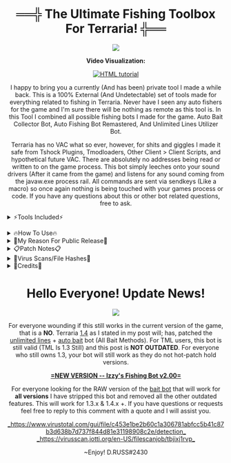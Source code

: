 <h1 align="center">
  ══╬ The Ultimate Fishing Toolbox For Terraria! ╬══
</h1>

<p align="center">
  <img src="https://user-images.githubusercontent.com/33048298/218590074-8a03de06-41a8-451f-ae7c-921cf43a0b7a.jpeg" />
</p>

<p align="center">
  <b>Video Visualization:</b>
</p>
<p align="center">
  <a href="https://www.youtube.com/watch?v=ph9UmJ7JQ9s"><img src="https://user-images.githubusercontent.com/33048298/218596691-e6d9133d-c199-4dfd-be53-6383b6468727.png" alt="HTML tutorial"></a>
</p>

<p align="center">
I happy to bring you a currently (And has been) private tool I made a while back. This is a 100% External (And Undetectable) set of tools made for everything related to fishing in Terraria. Never have I seen any auto fishers for the game and I'm sure there will be nothing as remote as this tool is. In this Tool I combined all possible fishing bots I made for the game. Auto Bait Collector Bot, Auto Fishing Bot Remastered, And Unlimited Lines Utilizer Bot.
</p><p align="center">
Terraria has no VAC what so ever, however, for shits and giggles I made it safe from Tshock Plugins, Tmodloaders, Other Client > Client Scripts, and hypothetical future VAC. There are absolutely no addresses being read or written to on the game process. This bot simply leeches onto your sound drivers (After it came from the game) and listens for any sound coming from the javaw.exe process rail. All commands are sent via sendkeys (Like a macro) so once again nothing is being touched with your games process or code. If you have any questions about this or other bot related questions, free to ask.
</p>

<details><summary>⚡Tools Included⚡</summary>
<p></p>
<b>Fishing Bot:</b> Based on my recent minecraft fishing bot I publicly released. This will Auto-Fish 100% by it's self for you. It listens into the Terraria process handle and waits for a fish to "Bite" the line before pulling it in. When it does, It will recast, Repeat, Exc. This has been 100% re-coded and revamped to be the most user friendly. This also has a functional timer for your youtubers!

<b>Unlimited Lines Bot:</b> Based on my already released Fishing Glitch Utilizer. Allows you to throw unlimited lines at Ludicrous speeds. This was Re-coded and Changed Languages to bring the best experience! Using Terraria's process data, It gathers game coordinates and alongside a algorithm, auto picks your item slots, exc. No more having to manually locate stuff!

<b>Bait Bot:</b> A brand new bot that allows for intensive overnight (Or In General) bait catching. Has two different modes for your choosing. Put your flower boots to use once and for all, Dryad Approved!

<b>Custom Timers:</b> For the <i>Fishing Bot</i> I added a custom timer for stopping the bot. This timer can be set up to 99 Days! Great tool for Youtubers who do 10h fishing trips! An Infinite stack mod from TmodLoader will help! The <i>Unlimited Lines Bot</i> has a custom pull function that allows you to pull the lines in after a <u>x</u> amount of throws. This gathers fish SUPER fast!
</details>
<p></p>

<details><summary>🔥How To Use🔥</summary>
<p></p>
<details><summary>Fishing Bot:</summary>
<p></p><b>How to use:</b>
<p></p><ul>
<li>Load in your world</li>
<li>In <b>Volume</b> settings - Turn <u>Music</u> & <u>Ambient</u> sounds off.</li>
<li>Find a quite spot to fish at.</li>
<li>Have fishing rod selected, Press "Start Bot"</li>
</ul><p></p>
<b>Settings:</b>
The Sound VU Sensitivity is basically self explanatory but essentially its how loud your game has to get before pulling the rod in. I added a VU Level Capture at the bottom right. This can be used to find how loud your "Fish" is when it bites. Simply press, find highest value, add to VU Sensitivity.
</details>
  
<details><summary>Unlimited Lines Bot:</summary>
<p></p><b>How to use:</b>
<p></p><ul>
<li>Load in your world</li>
<li>Put a large stack-able item in your hotbar slot one.</li>
<li>Put a fishing rod of your desire in the hotbar slot two. </li>
<li>Have fishing rod selected, Press "Start Bot"</li>
</ul><p></p>
<b>Settings:</b>
There us a pull lines option for if you want to pull in all the lines after <u>x</u> amount of throws. Very useful for super mass fishing. Very quick way to farm quest fish!
</details>

<details><summary>Bait Bot:</summary>
<p></p><b>How to use:</b>
<p></p><ul>
<li>Load in your world</li>
<li>Put a Flaregun in your hotbar slot one. </li>
<li>Put a Bug-Net of your desire in the hotbar slot two.</li>
<li>Press "Start Bot"</li>
</ul><p></p>
<b>Settings:</b>
Select your desired bait catching method. The <b>Flaregun + Flowerboots</b> method is the fastest method but requires Flares. The <b>GoldenNet + Flowerboots</b> method is slower but unlimited. If using Flaregun Method, you can select a custom amount of flares to shoot on the ground.
</details></details>

<details><summary>🗽My Reason For Public Release🗽</summary>
<p></p>
My main goal was to release it at 1.4. however; I'm afraid when 1.4 drops, They will patch the infinite fishing line glitch, And thus loosing allot of possible attraction it would otherwise have gotten. Already know people are begging me to sell, even for large amounts of money, however I decided to decline them all and release it for free, hope y'all enjoy.
</details>

<details><summary>📋Patch Notes📋</summary>
  
```javascript
Changes since version V. 1.0.0.0
 - First alpha
 - Completely re-coded in C#
 - Fixed sound capturing
 - Added VU sensitivity
 - Added VU capture
 - Fixed Script bugs

Changes since version V. 1.1.2.0
 - Fixed crash with GUI
 - Fixed crash with negative integer
 - Added custom Wait values

Changes since version V. 1.1.5.0
 - Added Bot Stats
 - Fixed VU cap
 - Fixed bugs

Changes since version V. 1.1.6.0
 - Tweaked VU accuracy
 - Fixed Issues with double line.
 - Removed hotbar scrolling

Changes since version V. 1.1.8.0
 - Adjusted Wait Values
 - First Beta -- Fishing Bot

Changes since version V. 1.2.0.0
 - Fixed crash with closing
 - Fixed loop related to VU Sensitivity
 - Fixed Wait Values
 - Fixed a Serious Crash

Changes since version V. 1.2.2.0
 - Added Unlimited Lines
 - Removed Manual Selection
 - Added process latch handle

Changes since version V. 1.2.4.0
 - Fixed serious crash Bug
 - Added auto coordinate capture
 - Second Alpha

Changes since version V. 1.2.8.0
 - Added algorithm for coordinates
 - Fixed offsets
 - Fixed scrolling
 
Changes since version V. 1.3.0.0
 - Added Custom Speed
 - Fixed Unlimited-Line Bot Stats
 - First beta
 
Changes since version V. 1.3.2.0
 - Fixed crash
 - Tweaked math
 - Fixed Frame Capture
 - Fixed Game-Close Crash
 
Changes since version V. 1.3.5.0
 - Added Bait Bot
 - Added Flaregun Method
 - Added Custom Flares

Changes since version V. 1.3.7.0
 - Fixed Custom Flares
 - Fixed Startup Bug
 - Fixed endless loop bug
 - Added Golden Net Method

Changes since version V. 1.3.9.0
 - Custom Fishing Time Added
 - Custom Pull Time Added
 - Fixed Major Sendkeys Error
 - Fixed major bugs
 - Cleaned some code
 - Cleaned GUI
 
Changes since version V. 1.4.0.0
 - Fixed minor bugs
 - Fixed typos
 - Fixed Issue with Fishing-Bot Bot Stats
```
</details>

<details><summary>💉Virus Scans/File Hashes💉</summary>
<p></p>
<b>Izzy's Ultimate Fishing Toolkit v1.40.exe</b>
<p></p><ul>
<li><a href="https://virusscan.jotti.org/en-US/filescanjob/y8b979ervs">jotti</a></li>
<li><a href="https://www.virustotal.com/gui/file-analysis/NjMzNGNmNmRmNGM4ODYyZDgwMjkyYTk3MTM4MjYyYmQ6MTU3MTc2NDgzNg==/detection">virustotal</a></li>
</ul><p></p>
Izzy's Ultimate Fishing Toolkit v1.40.exe - <u>SHA1:</u> D47B9FFD04F4CEBBD113E04F7B7637CAA9C1D5B2
</details>

<details><summary>💾Credits💾</summary>
<p></p><ul>
<li><a href="https://github.com/RussDev7">RussDev7</a> - <b>[Code & Design]</b></li>
<li><a href="https://steamcommunity.com/profiles/76561198225062332/">Coleyohley!</a> - <b>[Beta Tester]</b></li>
</ul></details>

<h1 align="center">
  Hello Everyone! Update News!
</h1>

<p align="center">
  <img src="https://user-images.githubusercontent.com/33048298/218598600-4faf7244-275f-4a08-92a9-e59585bf2a24.png" />
</p>

<p align="center">
For everyone wounding if this still works in the current version of the game, that is a <b>NO</b>. Terraria <u>1.4</u> as I stated in my post will; has, patched the <u>unlimited lines</u> + <u>auto bait</u> bot (All Bait Methods). For TML users, this bot is still valid (TML Is 1.3 Still) and this post is <b>NOT OUTDATED</b>. For everyone who still owns 1.3, your bot will still work as they do not hot-patch hold versions.
</p>

<p align="center">
  <b><u>=NEW VERSION -- Izzy's Fishing Bot v2.00=</u></b>
</p>

<p align="center">
For everyone looking for the RAW version of the <u>bait bot</u> that will work for <b></u>all versions</u></b> I have stripped this bot and removed all the other </i>outdated</i> features. This will work for 1.3.x & 1.4.x +. If you have questions or requests feel free to reply to this comment with a quote and I will assist you. 
</p>

<p align="center">
<a href="https://www.virustotal.com/gui/file/c453e1be2b60c1a306781abfcc5b41c87b3d638b7d737f844d81e31198908c2e/detection">_https://www.virustotal.com/gui/file/c453e1be2b60c1a306781abfcc5b41c87b3d638b7d737f844d81e31198908c2e/detection_</a>
<a href="https://virusscan.jotti.org/en-US/filescanjob/tbjixj1rvp">_https://virusscan.jotti.org/en-US/filescanjob/tbjixj1rvp_</a>
</p>
<p align="center">
~Enjoy! D.RUSS#2430
</p>
